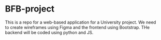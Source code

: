 # BFB-project
This is a repo for a web-based application for a University project. 
We need to create wireframes using Figma and the frontend using Bootstrap. THe backend will be coded using python and JS. 

